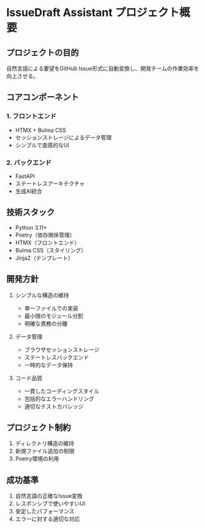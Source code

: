 # IssueDraft Assistant プロジェクト概要

## プロジェクトの目的
自然言語による要望をGitHub Issue形式に自動変換し、開発チームの作業効率を向上させる。

## コアコンポーネント

### 1. フロントエンド
- HTMX + Bulma CSS
- セッションストレージによるデータ管理
- シンプルで直感的なUI

### 2. バックエンド
- FastAPI
- ステートレスアーキテクチャ
- 生成AI統合

## 技術スタック
- Python 3.11+
- Poetry（依存関係管理）
- HTMX（フロントエンド）
- Bulma CSS（スタイリング）
- Jinja2（テンプレート）

## 開発方針
1. シンプルな構造の維持
   - 単一ファイルでの実装
   - 最小限のモジュール分割
   - 明確な責務の分離

2. データ管理
   - ブラウザセッションストレージ
   - ステートレスバックエンド
   - 一時的なデータ保持

3. コード品質
   - 一貫したコーディングスタイル
   - 包括的なエラーハンドリング
   - 適切なテストカバレッジ

## プロジェクト制約
1. ディレクトリ構造の維持
2. 新規ファイル追加の制限
3. Poetry環境の利用

## 成功基準
1. 自然言語の正確なIssue変換
2. レスポンシブで使いやすいUI
3. 安定したパフォーマンス
4. エラーに対する適切な対応